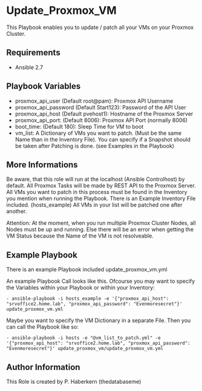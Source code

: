 Update_Proxmox_VM
=========

This Playbook enables you to update / patch all your VMs on your Proxmox Cluster.

Requirements
------------

- Ansible 2.7

Playbook Variables
--------------

- proxmox_api_user (Default root@pam): Proxmox API Username
- proxmox_api_password (Default Start123): Password of the API User
- proxmox_api_host (Default pvehost1): Hostname of the Proxmox Server
- proxmox_api_port: (Default 8006): Proxmox API Port (normally 8006)
- boot_time: (Default 180): Sleep Time for VM to boot
- vm_list: A Dictionary of VMs you want to patch. (Must be the same Name than in the Inventory File). You can specify if a Snapshot should be taken after Patching is done. (see Examples in the Playbook)

More Informations
------------

Be aware, that this role will run at the localhost (Ansible Controlhost) by default. All Proxmox Tasks will be made by REST API to the Proxmox Server.
All VMs you want to patch in this process must be found in the Inventory you mention when running the Playbook. There is an Example Inventory File included. (hosts_example)
All VMs in your list will be patched one after another.

Attention: At the moment, when you run multiple Proxmox Cluster Nodes, all Nodes must be up and running. Else there will be an error when getting the VM Status because the Name of the VM is not resolveable.

Example Playbook
----------------

There is an example Playbook included update_proxmox_vm.yml

An example Playbook Call looks like this. Ofcourse you may want to specify the Variables within your Playbook or within your Inventory:

    - ansible-playbook -i hosts_example -e '{"proxmox_api_host": "srvoffice2.home.lab", "proxmox_api_password": "Evenmoresecret"}' update_proxmox_vm.yml  

Maybe you want to specify the VM Dictionary in a separate File. Then you can call the Playbook like so:

    - ansible-playbook -i hosts -e "@vm_list_to_patch.yml" -e '{"proxmox_api_host": "srvoffice2.home.lab", "proxmox_api_password": "Evenmoresecret"}' update_proxmox_vm/update_proxmox_vm.yml

Author Information
------------------

This Role is created by P. Haberkern (thedatabaseme)
